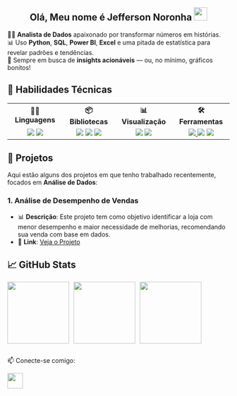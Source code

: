 <h2 align="center">Olá, Meu nome é Jefferson Noronha <img src="https://user-images.githubusercontent.com/39955420/147578264-bae0526c-028a-49d2-8af8-d08bb4edbd2a.gif" height="30" width="30"></h2>

🕵️‍♂️ **Analista de Dados** apaixonado por transformar números em histórias.<br>
📊 Uso **Python**, **SQL**, **Power BI**, **Excel** e uma pitada de estatística para revelar padrões e tendências.<br>
🚀 Sempre em busca de **insights acionáveis** — ou, no mínimo, gráficos bonitos!

<h2>💪 Habilidades Técnicas</h2>

<table>
  <tr>
    <th>👨‍💻 Linguagens</th>
    <th>📦 Bibliotecas</th>
    <th>📊 Visualização</th>
    <th>🛠️ Ferramentas</th>
  </tr>
  <tr>
    <td align="center">
      <img src="https://img.shields.io/badge/Python-3776AB?style=for-the-badge&logo=python&logoColor=white"/>
      <img src="https://img.shields.io/badge/SQL-005571?style=for-the-badge&logo=amazon-dynamodb&logoColor=white"/>
    </td>
    <td align="center">
      <img src="https://img.shields.io/badge/Pandas-150458?style=for-the-badge&logo=pandas&logoColor=white"/>
      <img src="https://img.shields.io/badge/NumPy-013243?style=for-the-badge&logo=numpy&logoColor=white"/>
      <img src="https://img.shields.io/badge/Matplotlib-11557C?style=for-the-badge&logo=python&logoColor=white"/>
    </td>
    <td align="center">
      <img src="https://img.shields.io/badge/PowerBI-F2C811?style=for-the-badge&logo=Power%20BI&logoColor=black"/>
      <a href="https://streamlit.io/">
        <img src="https://img.shields.io/badge/Streamlit-FF4B4B?style=for-the-badge&logo=streamlit&logoColor=white"/>
      </a>
    </td>
    <td align="center">
      <a href="https://colab.research.google.com/">
        <img src="https://img.shields.io/badge/Colab-F9AB00?style=for-the-badge&logo=googlecolab&logoColor=white"/>
      </a>
      <img src="https://img.shields.io/badge/Jupyter-F37626?style=for-the-badge&logo=Jupyter&logoColor=white"/>
      <img src="https://img.shields.io/badge/Excel-217346?style=for-the-badge&logo=microsoft-excel&logoColor=white"/>
    </td>
  </tr>
</table>

<h2 style="border-bottom: none;">🚀 Projetos</h2>

Aqui estão alguns dos projetos em que tenho trabalhado recentemente, focados em **Análise de Dados**:

### 1. **Análise de Desempenho de Vendas**
- 📊 **Descrição**: Este projeto tem como objetivo identificar a loja com menor desempenho e maior necessidade de melhorias, recomendando sua venda com base em dados.
- 🔗 **Link**: [Veja o Projeto](https://github.com/jeffnoronha1/Datascience-Challenge1-AluraStore)

<h2>📈 GitHub Stats</h2>

<div align="center" style="display: flex; gap: 10px; flex-wrap: wrap;">
  <img src="https://github-readme-stats.vercel.app/api?username=jeffnoronha1&show_icons=true&theme=calm&hide_border=true&count_private=true" height="140"/>
  <img src="https://github-readme-streak-stats.herokuapp.com?user=jeffnoronha1&theme=calm&hide_border=true" height="140"/>
  <img src="https://github-readme-stats.vercel.app/api/top-langs/?username=jeffnoronha1&layout=compact&theme=calm&hide_border=true" height="140"/>
</div>

<h2></h2>

📫 Conecte-se comigo:
<div>
  <a href="https://www.linkedin.com/in/jeffnoronha/" target="_blank">
  <img src="https://img.shields.io/static/v1?message=LinkedIn&logo=linkedin&label&color=0077B5&logoColor=white&style=for-the-badge" height="35" />
  </a>
</div>

